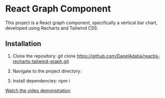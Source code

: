 # React Graph Component

This project is a React graph component, specifically a vertical bar chart, developed using Recharts and Tailwind CSS.

## Installation

1. Clone the repository:
  git clone https://github.com/DanelAdatia/reactjs-recharts-tailwind-graph.git

2. Navigate to the project directory:

3. Install dependencies:
  npm i


[Watch the video demonstration](https://www.youtube.com/watch?v=JqvOIMmkfLo)


